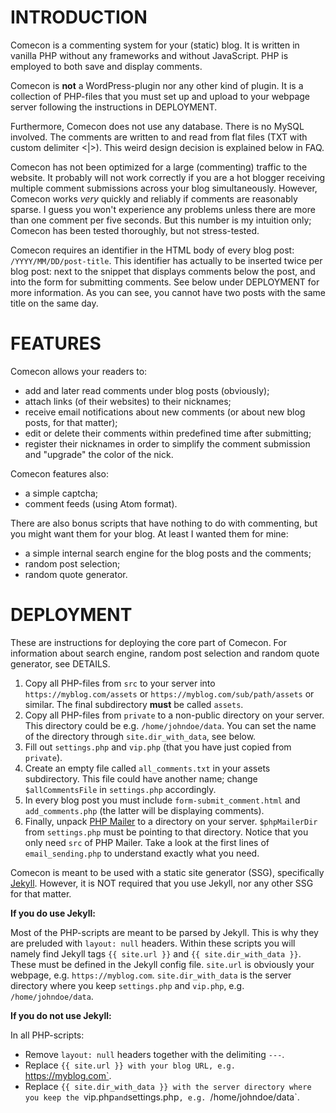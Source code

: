 # INTRODUCTION

Comecon is a commenting system for your (static) blog. It is written in vanilla
PHP without any frameworks and without JavaScript. PHP is employed to
both save and display comments.

Comecon is **not** a WordPress-plugin nor any other kind of plugin. It is
a collection of PHP-files that you must set up and upload to your webpage
server following the instructions in DEPLOYMENT.

Furthermore, Comecon does not use any database.  There is no MySQL involved.
The comments are written to and read from flat files (TXT with custom delimiter
<|>). This weird design decision is explained below in FAQ.

Comecon has not been optimized for a large (commenting) traffic to the website.
It probably will not work correctly if you are a hot blogger receiving multiple
comment submissions across your blog simultaneously. However, Comecon works
*very* quickly and reliably if comments are reasonably sparse. I guess you won't
experience any problems unless there are more than one comment per five seconds.
But this number is my intuition only; Comecon has been tested thoroughly, but
not stress-tested.

Comecon requires an identifier in the HTML body of every blog post:
`/YYYY/MM/DD/post-title`. This identifier has actually to be inserted twice per
blog post: next to the snippet that displays comments below the post, and into
the form for submitting comments. See below under DEPLOYMENT for more
information. As you can see, you cannot have two posts with the same title on
the same day.


# FEATURES

Comecon allows your readers to:

- add and later read comments under blog posts (obviously);
- attach links (of their websites) to their nicknames;
- receive email notifications about new comments (or about new blog posts, for
  that matter);
- edit or delete their comments within predefined time after submitting;
- register their nicknames in order to simplify the comment submission and
  "upgrade" the color of the nick.

Comecon features also:

- a simple captcha;
- comment feeds (using Atom format).

There are also bonus scripts that have nothing to do with commenting, but you
might want them for your blog. At least I wanted them for mine:

- a simple internal search engine for the blog posts and the comments;
- random post selection;
- random quote generator.



# DEPLOYMENT

These are instructions for deploying the core part of Comecon. For information
about search engine, random post selection and random quote generator, see
DETAILS.

1. Copy all PHP-files from `src` to your server into
`https://myblog.com/assets` or `https://myblog.com/sub/path/assets` or similar.
The final subdirectory **must** be called `assets`.
2. Copy all PHP-files from `private` to a non-public directory on your server.
This directory could be e.g. `/home/johndoe/data`. You can set the name of the
directory through `site.dir_with_data`, see below.
3. Fill out `settings.php` and `vip.php` (that you have just copied from
`private`).
4. Create an empty file called `all_comments.txt` in your assets subdirectory.
This file could have another name; change `$allCommentsFile` in `settings.php`
accordingly.
5. In every blog post you must include `form-submit_comment.html` and
`add_comments.php` (the latter will be displaying comments).
6. Finally, unpack [PHP Mailer](https://github.com/PHPMailer/PHPMailer) to a
directory on your server. `$phpMailerDir` from `settings.php` must be pointing
to that directory. Notice that you only need `src` of PHP Mailer. Take a look at
the first lines of `email_sending.php` to understand exactly what you need.

Comecon is meant to be used with a static site generator (SSG), specifically
[Jekyll](https://jekyllrb.com/).  However, it is NOT required that you use
Jekyll, nor any other SSG for that matter.

**If you do use Jekyll:**

Most of the PHP-scripts are meant to be parsed by Jekyll. This is why they are
preluded with `layout: null` headers. Within these scripts you will namely find
Jekyll tags `{{ site.url }}` and `{{ site.dir_with_data }}`. These must be
defined in the Jekyll config file. `site.url` is obviously your webpage, e.g.
`https://myblog.com`.  `site.dir_with_data` is the server directory where you
keep `settings.php` and `vip.php`, e.g. `/home/johndoe/data`.

**If you do not use Jekyll:**

In all PHP-scripts:

* Remove `layout: null` headers together with the delimiting `---`.
* Replace `{{ site.url }} with your blog URL, e.g. `https://myblog.com`.
* Replace `{{ site.dir_with_data }} with the server directory where you keep the
  `vip.php` and `settings.php`, e.g. `/home/johndoe/data`.



